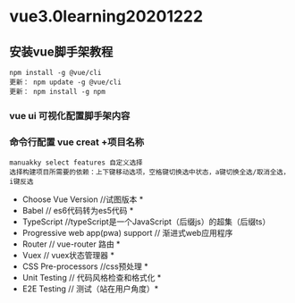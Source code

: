 # vue3.0learning20201222
## 安装vue脚手架教程
    npm install -g @vue/cli 
    更新： npm update -g @vue/cli
    更新： npm install -g npm
### vue ui 可视化配置脚手架内容
### 命令行配置 vue creat +项目名称
    manuakky select features 自定义选择
    选择构建项目所需要的依赖：上下键移动选项，空格键切换选中状态，a键切换全选/取消全选，i键反选
* Choose Vue Version //试图版本  *
* Babel // es6代码转为es5代码 *
* TypeScript //typeScript是一个JavaScript（后缀js）的超集（后缀ts）
* Progressive web app(pwa) support // 渐进式web应用程序
* Router // vue-router 路由 *
* Vuex // vuex状态管理器 *
* CSS Pre-processors //css预处理 *
* Unit Testing // 代码风格检查和格式化 *
* E2E Testing // 测试（站在用户角度）*


    

